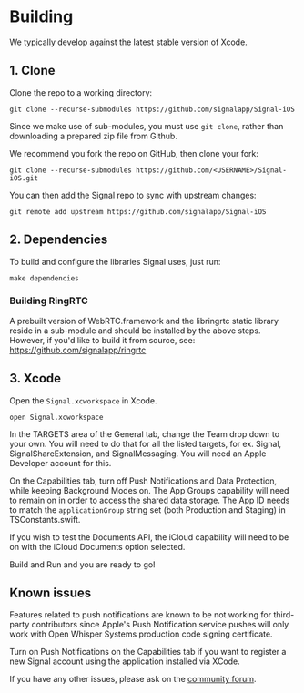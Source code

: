 # Building

We typically develop against the latest stable version of Xcode.

## 1. Clone

Clone the repo to a working directory:

```
git clone --recurse-submodules https://github.com/signalapp/Signal-iOS
```

Since we make use of sub-modules, you must use `git clone`, rather than
downloading a prepared zip file from Github.

We recommend you fork the repo on GitHub, then clone your fork:

```
git clone --recurse-submodules https://github.com/<USERNAME>/Signal-iOS.git
```

You can then add the Signal repo to sync with upstream changes:

```
git remote add upstream https://github.com/signalapp/Signal-iOS
```

## 2. Dependencies

To build and configure the libraries Signal uses, just run:

```
make dependencies
```

### Building RingRTC

A prebuilt version of WebRTC.framework and the libringrtc static library reside
in a sub-module and should be installed by the above steps.  However, if you'd 
like to build it from source, see: https://github.com/signalapp/ringrtc

## 3. Xcode

Open the `Signal.xcworkspace` in Xcode.

```
open Signal.xcworkspace
```

In the TARGETS area of the General tab, change the Team drop down to
your own. You will need to do that for all the listed targets, for ex. 
Signal, SignalShareExtension, and SignalMessaging. You will need an Apple
Developer account for this. 

On the Capabilities tab, turn off Push Notifications and Data Protection,
while keeping Background Modes on. The App Groups capability will need to
remain on in order to access the shared data storage. The App ID needs to
match the `applicationGroup` string set (both Production and Staging) in TSConstants.swift. 

If you wish to test the Documents API, the iCloud capability will need to
be on with the iCloud Documents option selected.

Build and Run and you are ready to go!

## Known issues

Features related to push notifications are known to be not working for
third-party contributors since Apple's Push Notification service pushes
will only work with Open Whisper Systems production code signing
certificate.

Turn on Push Notifications on the Capabilities tab if you want to register a new Signal account using the application installed via XCode.

If you have any other issues, please ask on the [community forum](https://whispersystems.discoursehosting.net/).

